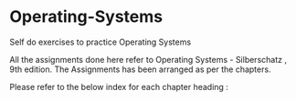 
# Operating-Systems
Self do exercises to practice Operating Systems

All the assignments done here refer to Operating Systems - Silberschatz , 9th edition. The Assignments has been arranged as per the chapters.

Please refer to the below index for each chapter heading :



